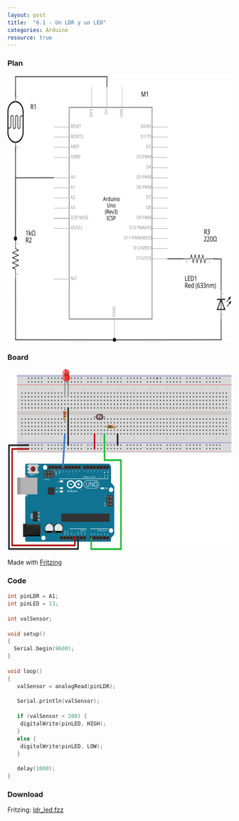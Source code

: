 ```yaml
---
layout: post
title:  "6.1 - Un LDR y un LED"
categories: Arduino
resource: true
---
```


### Plan

<div class="schaltplan">
	<img src="/images/fritzing/arduino/ldr_led_Schaltplan.svg" width="800" height="600" alt="wiring plan" />
</div>

### Board

<img src="/images/fritzing/arduino/ldr_led_Steckplatine.svg" width="584" height="409" alt="bread board" />

<p class="advert">Made with <a href="http://fritzing.org">Fritzing</a></p>

### Code

```c
int pinLDR = A1;
int pinLED = 13;

int valSensor;

void setup()
{
  Serial.begin(9600);
}

void loop()
{
   valSensor = analogRead(pinLDR);

   Serial.println(valSensor);

   if (valSensor < 200) {
    digitalWrite(pinLED, HIGH);
   }
   else {
    digitalWrite(pinLED, LOW);
   }

   delay(1000);
}
```

### Download

Fritzing: [ldr_led.fzz](/images/fritzing/arduino/ldr_led.fzz)
